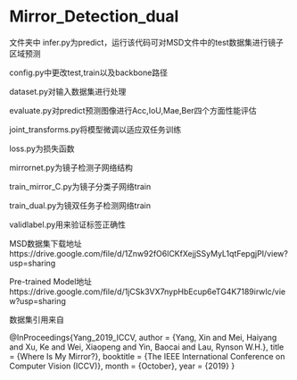 # Mirror_Detection_dual
文件夹中
infer.py为predict，运行该代码可对MSD文件中的test数据集进行镜子区域预测

config.py中更改test,train以及backbone路径

dataset.py对输入数据集进行处理

evaluate.py对predict预测图像进行Acc,IoU,Mae,Ber四个方面性能评估

joint_transforms.py将模型微调以适应双任务训练

loss.py为损失函数

mirrornet.py为镜子检测子网络结构

train_mirror_C.py为镜子分类子网络train

train_dual.py为镜双任务子检测网络train

validlabel.py用来验证标签正确性

MSD数据集下载地址https://drive.google.com/file/d/1Znw92fO6lCKfXejjSSyMyL1qtFepgjPI/view?usp=sharing

Pre-trained Model地址https://drive.google.com/file/d/1jCSk3VX7nypHbEcup6eTG4K7189irwIc/view?usp=sharing

数据集引用来自

@InProceedings{Yang_2019_ICCV,
    author = {Yang, Xin and Mei, Haiyang and Xu, Ke and Wei, Xiaopeng and Yin, Baocai and Lau, Rynson W.H.},
    title = {Where Is My Mirror?},
    booktitle = {The IEEE International Conference on Computer Vision (ICCV)},
    month = {October},
    year = {2019}
}
